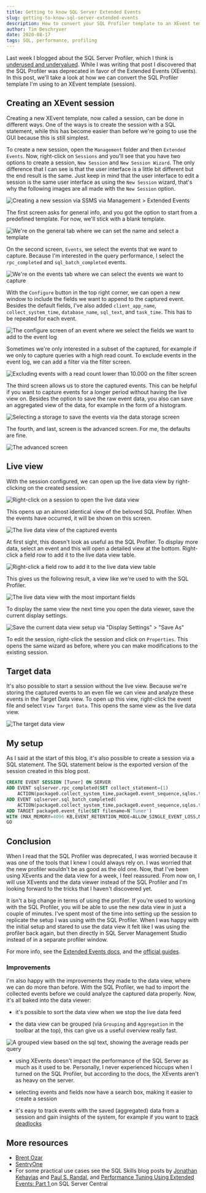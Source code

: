 ```yaml
---
title: Getting to know SQL Server Extended Events
slug: getting-to-know-sql-server-extended-events
description: How to convert your SQL Profiler template to an XEvent template.
author: Tim Deschryver
date: 2020-08-17
tags: SQL, performance, profiling
---
```


Last week I blogged about the SQL Server Profiler, which I think is [underused and undervalued](/blog/sql-server-profiler-underused-and-undervalued). While I was writing that post I discovered that the SQL Profiler was deprecated in favor of the Extended Events (XEvents). In this post, we'll take a look at how we can convert the SQL Profiler template I'm using to an XEvent template (session).

## Creating an XEvent session

Creating a new XEvent template, now called a session, can be done in different ways. One of the ways is to create the session with a SQL statement, while this has become easier than before we're going to use the GUI because this is still simplest.

To create a new session, open the `Management` folder and then `Extended Events`.
Now, right-click on `Sessions` and you'll see that you have two options to create a session, `New Session` and `New Session Wizard`.
The only difference that I can see is that the user interface is a little bit different but the end result is the same.
Just keep in mind that the user interface to edit a session is the same user interface as using the `New Session` wizard, that's why the following images are all made with the `New Session` option.

![Creating a new session via SSMS via Management > Extended Events](./images/new-session.png)

The first screen asks for general info, and you got the option to start from a predefined template.
For now, we'll stick with a blank template.

![We're on the general tab where we can set the name and select a template](./images/new-session-general.png)

On the second screen, `Events`, we select the events that we want to capture.
Because I'm interested in the query performance, I select the `rpc_completed` and `sql_batch_completed` events.

![We're on the events tab where we can select the events we want to capture](./images/new-session-events.png)

With the `Configure` button in the top right corner, we can open a new window to include the fields we want to append to the captured event.
Besides the default fields, I've also added `client_app_name`, `collect_system_time`, `database_name`, `sql_text`, and `task_time`. This has to be repeated for each event.

![The configure screen of an event where we select the fields we want to add to the event log](./images/new-session-configure-events.png)

Sometimes we're only interested in a subset of the captured, for example if we only to capture queries with a high read count.
To exclude events in the event log, we can add a filter via the filter screen.

![Excluding events with a read count lower than 10.000 on the filter screen](./images/new-session-filter-fields.png)

The third screen allows us to store the captured events.
This can be helpful if you want to capture events for a longer period without having the live view on.
Besides the option to save the raw event data, you also can save an aggregated view of the data, for example in the form of a histogram.

![Selecting a storage to save the events via the data storage screen](./images/new-session-data-storage.png)

The fourth, and last, screen is the advanced screen.
For me, the defaults are fine.

![The advanced screen](./images/new-session-advanced.png)

## Live view

With the session configured, we can open up the live data view by right-clicking on the created session.

![Right-click on a session to open the live data view](./images/watch-live-data.png)

This opens up an almost identical view of the beloved SQL Profiler.
When the events have occurred, it will be shown on this screen.

![The live data view of the captured events](./images/live-view.png)

At first sight, this doesn't look as useful as the SQL Profiler.
To display more data, select an event and this will open a detailed view at the bottom.
Right-click a field row to add it to the live data view table.

![Right-click a field row to add it to the live data view table](./images/watch-live-data-add-field.png)

This gives us the following result, a view like we're used to with the SQL Profiler.

![The live data view with the most important fields](./images/watch-live-data-fields.png)

To display the same view the next time you open the data viewer, save the current display settings.

![Save the current data view setup via "Display Settings" > "Save As"](./images/watch-live-data-save-display-settings.png)

To edit the session, right-click the session and click on `Properties`.
This opens the same wizard as before, where you can make modifications to the existing session.

## Target data

It's also possible to start a session without the live view.
Because we're storing the captured events to an even file we can view and analyze these events in the Target Data view.
To open up this view, right-click the event file and select `View Target Data`.
This opens the same view as the live data view.

![The target data view](./images/view-target-data.png)

## My setup

As I said at the start of this blog, it's also possible to create a session via a SQL statement.
The SQL statement below is the exported version of the session created in this blog post.

```sql
CREATE EVENT SESSION [Tuner] ON SERVER
ADD EVENT sqlserver.rpc_completed(SET collect_statement=(1)
    ACTION(package0.collect_system_time,package0.event_sequence,sqlos.task_time,sqlserver.client_app_name,sqlserver.client_hostname,sqlserver.database_id,sqlserver.database_name,sqlserver.plan_handle,sqlserver.session_id,sqlserver.sql_text,sqlserver.transaction_id)),
ADD EVENT sqlserver.sql_batch_completed(
    ACTION(package0.collect_system_time,package0.event_sequence,sqlos.task_time,sqlserver.client_app_name,sqlserver.client_hostname,sqlserver.database_id,sqlserver.database_name,sqlserver.plan_handle,sqlserver.session_id,sqlserver.sql_text,sqlserver.transaction_id))
ADD TARGET package0.event_file(SET filename=N'Tuner')
WITH (MAX_MEMORY=4096 KB,EVENT_RETENTION_MODE=ALLOW_SINGLE_EVENT_LOSS,MAX_DISPATCH_LATENCY=30 SECONDS,MAX_EVENT_SIZE=0 KB,MEMORY_PARTITION_MODE=NONE,TRACK_CAUSALITY=ON,STARTUP_STATE=OFF)
GO
```

## Conclusion

When I read that the SQL Profiler was deprecated, I was worried because it was one of the tools that I knew I could always rely on.
I was worried that the new profiler wouldn't be as good as the old one. Now, that I've been using XEvents and the data view for a week, I feel reassured.
From now on, I will use XEvents and the data viewer instead of the SQL Profiler and I'm looking forward to the tricks that I haven't discovered yet.

It isn't a big change in terms of using the profiler. If you're used to working with the SQL Profiler, you will be able to use the new data view in just a couple of minutes. I've spent most of the time into setting up the session to replicate the setup I was using with the SQL Profiler. When I was happy with the initial setup and stared to use the data view it felt like I was using the profiler back again, but then directly in SQL Server Management Studio instead of in a separate profiler window.

For more info, see the [Extended Events docs](https://docs.microsoft.com/en-us/sql/relational-databases/extended-events/extended-events?view=sql-server-ver15), and the [official guides](https://docs.microsoft.com/en-us/sql/relational-databases/extended-events/manage-event-sessions-in-the-object-explorer?view=sql-server-ver15).

### Improvements

I'm also happy with the improvements they made to the data view, where we can do more than before. With the SQL Profiler, we had to import the collected events before we could analyze the captured data properly. Now, it's all baked into the data viewer:

- it's possible to sort the data view when we stop the live data feed

- the data view can be grouped (via `Grouping` and `Aggregation` in the toolbar at the top), this can give us a useful overview really fast.

![A grouped view based on the sql text, showing the average reads per query](./images/data-view-aggregate.png)

- using XEvents doesn't impact the performance of the SQL Server as much as it used to be. Personally, I never experienced hiccups when I turned on the SQL Profiler, but according to the docs, the XEvents aren't as heavy on the server.

- selecting events and fields now have a search box, making it easier to create a session

- it's easy to track events with the saved (aggregated) data from a session and gain insights of the system, for example if you want to [track deadlocks](https://www.sqlskills.com/blogs/paul/getting-historical-deadlock-info-using-extended-events/)

## More resources

- [Brent Ozar](https://www.brentozar.com/extended-events/)
- [SentryOne](https://www.sentryone.com/blog/tag/extended-events)
- For some practical use cases see the SQL Skills blog posts by [Jonathan Kehayias](https://www.sqlskills.com/blogs/jonathan/category/extended-events/) and [Paul S. Randal](https://www.sqlskills.com/blogs/paul/category/extended-events/), and [Performance Tuning Using Extended Events: Part 1
  ](https://www.sqlservercentral.com/articles/performance-tuning-using-extended-events-part-1) on SQL Server Central
